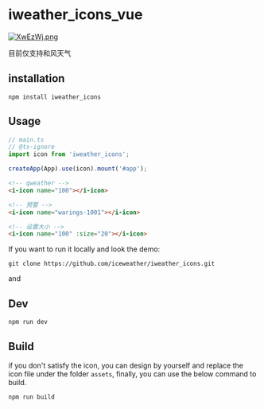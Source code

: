 # iweather_icons_vue

[![XwEzWj.png](https://s1.ax1x.com/2022/06/05/XwEzWj.png)](https://imgtu.com/i/XwEzWj)

目前仅支持和风天气

## installation

```
npm install iweather_icons
```

## Usage

```js
// main.ts
// @ts-ignore
import icon from 'iweather_icons';

createApp(App).use(icon).mount('#app');
```

```html
<!-- qweather -->
<i-icon name="100"></i-icon>

<!-- 预警 -->
<i-icon name="warings-1001"></i-icon>

<!-- 设置大小 -->
<i-icon name="100" :size="20"></i-icon>
```


If you want to run it locally and look the demo:

```
git clone https://github.com/iceweather/iweather_icons.git
```

and

## Dev

```
npm run dev
```

## Build

if you don't satisfy the icon, you can design by yourself and replace the icon file under the folder `assets`, finally, you can use the below command to build.

```
npm run build
```
